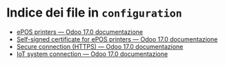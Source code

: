 # Indice dei file in `configuration`

- [ePOS printers — Odoo 17.0 documentazione](./epos_printers.md)
- [Self-signed certificate for ePOS printers — Odoo 17.0 documentazione](./epos_ssc.md)
- [Secure connection (HTTPS) — Odoo 17.0 documentazione](./https.md)
- [IoT system connection — Odoo 17.0 documentazione](./pos_iot.md)
